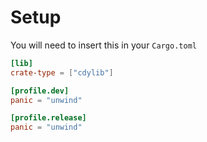 # Setup

You will need to insert this in your `Cargo.toml`

```toml
[lib]
crate-type = ["cdylib"]

[profile.dev]
panic = "unwind"

[profile.release]
panic = "unwind"
```
